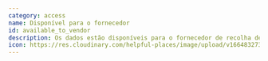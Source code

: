```yaml
---
category: access
name: Disponível para o fornecedor
id: available_to_vendor
description: Os dados estão disponíveis para o fornecedor de recolha de dados ou de tecnologia
icon: https://res.cloudinary.com/helpful-places/image/upload/v1664832732/dtpr-icons/access/yes-vendor_oj4ht7.svg
---
```

